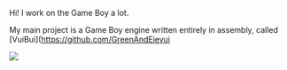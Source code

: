 Hi! I work on the Game Boy a lot.

My main project is a Game Boy engine written entirely in assembly, called [VuiBui](https://github.com/GreenAndEievui

![](https://github-readme-stats.vercel.app/api/top-langs/?username=GreenAndEievui&layout=compact&theme=tokyonight)

<!--
**GreenAndEievui/GreenAndEievui** is a ✨ _special_ ✨ repository because its `README.md` (this file) appears on your GitHub profile.

Here are some ideas to get you started:

- 🔭 I’m currently working on ...
- 🌱 I’m currently learning ...
- 👯 I’m looking to collaborate on ...
- 🤔 I’m looking for help with ...
- 💬 Ask me about ...
- 📫 How to reach me: ...
- 😄 Pronouns: ...
- ⚡ Fun fact: ...
-->
